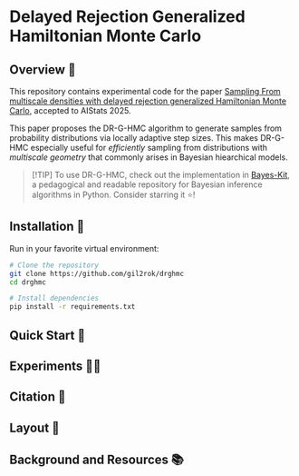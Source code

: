 # Delayed Rejection Generalized Hamiltonian Monte Carlo

## Overview :telescope:

This repository contains experimental code for the paper [Sampling From multiscale densities with delayed rejection generalized Hamiltonian Monte Carlo](https://arxiv.org/abs/2406.02741), accepted to AIStats 2025.

This paper proposes the DR-G-HMC algorithm to generate samples from probability distributions via locally adaptive step sizes. This makes DR-G-HMC especially useful for *efficiently* sampling from distributions with *multiscale geometry* that commonly arises in Bayesian hiearchical models.

> [!TIP] To use DR-G-HMC, check out the implementation in [Bayes-Kit](https://github.com/flatironinstitute/bayes-kit/blob/main/bayes_kit/drghmc.py), a pedagogical and readable repository for Bayesian inference algorithms in Python. Consider starring it :star:!

## Installation :wrench:

Run in your favorite virtual environment:

```bash
# Clone the repository
git clone https://github.com/gil2rok/drghmc
cd drghmc

# Install dependencies
pip install -r requirements.txt
```

## Quick Start :rocket:

## Experiments :scientist:

## Citation :scroll:

## Layout :open_file_folder:

## Background and Resources :books:


